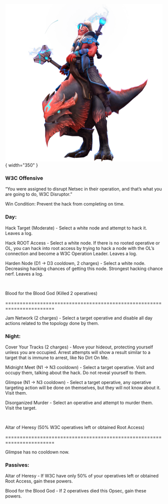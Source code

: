 ![w3cdisruptor.png](Images/w3cdisruptor.png){ width="350" }

### **W3C Offensive**

“You were assigned to disrupt Netsec in their operation, and that’s what you are going to do, W3C Disruptor.”

Win Condition: Prevent the hack from completing on time.

### **Day:**

Hack Target (Moderate) - Select a white node and attempt to hack it. Leaves a log.

Hack ROOT Access - Select a white node. If there is no rooted operative or OL, you can hack into root access by trying to hack a node with the OL’s connection and become a W3C Operation Leader. Leaves a log.

Harden Node (D1 -> D3 cooldown, 2 charges) - Select a white node. Decreasing hacking chances of getting this node. Strongest hacking chance nerf. Leaves a log.

<br>

Blood for the Blood God (Killed 2 operatives)

=======================================================================

Jam Network (2 charges) - Select a target operative and disable all day actions related to the topology done by them.

### **Night:**

Cover Your Tracks (2 charges) - Move your hideout, protecting yourself unless you are occupied. Arrest attempts will show a result similar to a target that is immune to arrest, like No Dirt On Me.

Midnight Meet (N1 -> N3 cooldown) - Select a target operative. Visit and occupy them, talking about the hack. Do not reveal yourself to them.

Glimpse (N1 -> N3 cooldown) - Select a target operative, any operative targeting action will be done on themselves, but they will not know about it. Visit them.

Disorganized Murder - Select an operative and attempt to murder them. Visit the target.

<br>

Altar of Heresy (50% W3C operatives left or obtained Root Access)

=======================================================================

Glimpse has no cooldown now.

### **Passives:**

Altar of Heresy - If W3C have only 50% of your operatives left or obtained Root Access, gain these powers.

Blood for the Blood God - If 2 operatives died this Opsec, gain these powers.